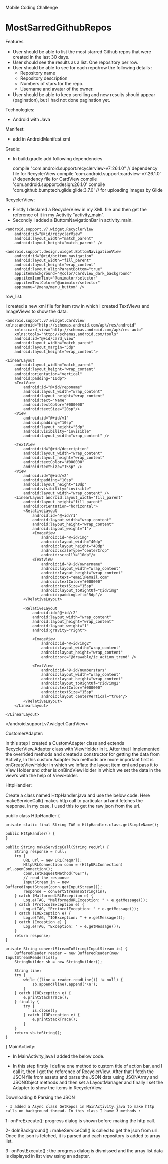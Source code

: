 Mobile Coding Challenge

# MostSarredGithubRepos

Features

 - User should be able to list the most starred Github repos that were created in the last 30 days.
 - User should see the results as a list. One repository per row.
 - User should be able to see for each repo/row the following details :
	* Repository name
	* Repository description
	* Numbers of stars for the repo.
	* Username and avatar of the owner.
 - User should be able to keep scrolling and new results should appear (pagination), but I had not done pagination yet.

Technologies:
 
 - Android with Java

Manifest:
 
 - add <uses-permission android:name="android.permission.INTERNET" /> in AndroidManifest.xml

Gradle:

- In build.gradle add following dependencies

    compile "com.android.support:recyclerview-v7:26.1.0" // dependency file for RecyclerView
    compile 'com.android.support:cardview-v7:26.1.0' // dependency file for CardView
    compile 'com.android.support:design:26.1.0'
    compile 'com.github.bumptech.glide:glide:3.7.0' // for uploading images by Glide


RecyclerView:
 
 - Firstly I declared a RecyclerView in my XML file and then get the reference of it in my Activity "activity_main".
 - Secondly I added a ButtomNavigationBar in activity_main.

  <RelativeLayout xmlns:android="http://schemas.android.com/apk/res/android"
      xmlns:app="http://schemas.android.com/apk/res-auto"
      android:layout_width="match_parent"
      android:layout_height="match_parent">

    <android.support.v7.widget.RecyclerView
        android:id="@+id/recyclerView"
        android:layout_width="match_parent"
        android:layout_height="match_parent" />

    <android.support.design.widget.BottomNavigationView
        android:id="@+id/bottom_navigation"
        android:layout_width="fill_parent"
        android:layout_height="wrap_content"
        android:layout_alignParentBottom="true"
        app:itemBackground="@color/cardview_dark_background"
        app:itemIconTint="@animator/selector"
        app:itemTextColor="@animator/selector"
        app:menu="@menu/menu_buttom" />
  </RelativeLayout>
 
 row_list:

 I created a new xml file for item row in which I created TextViews and ImageViews to show the data.

 <?xml version="1.0" encoding="utf-8"?>
    <android.support.v7.widget.CardView xmlns:android="http://schemas.android.com/apk/res/android"
        xmlns:card_view="http://schemas.android.com/apk/res-auto"
        xmlns:tools="http://schemas.android.com/tools"
        android:id="@+id/card_view"
        android:layout_width="match_parent"
        android:layout_margin="5dp"
        android:layout_height="wrap_content">

    <LinearLayout
        android:layout_width="match_parent"
        android:layout_height="wrap_content"
        android:orientation="vertical"
        android:padding="10dp">
        <TextView
            android:id="@+id/reponame"
            android:layout_width="wrap_content"
            android:layout_height="wrap_content"
            android:text="Name"
            android:textColor="#000000"
            android:textSize="20sp"/>
        <View
            android:id="@+id/v1"
            android:padding="10sp"
            android:layout_height="5dp"
            android:visibility="invisible"
            android:layout_width="wrap_content" />

        <TextView
            android:id="@+id/description"
            android:layout_width="wrap_content"
            android:layout_height="wrap_content"
            android:textColor="#000000"
            android:textSize="15sp" />
        <View
            android:id="@+id/v2"
            android:padding="10sp"
            android:layout_height="10dp"
            android:visibility="invisible"
            android:layout_width="wrap_content" />
        <LinearLayout android:layout_width="fill_parent"
            android:layout_height="fill_parent"
            android:orientation="horizontal">
            <RelativeLayout
                android:id="@+id/r1"
                android:layout_width="wrap_content"
                android:layout_height="wrap_content"
                android:layout_weight="1">
                <ImageView
                    android:id="@+id/img"
                    android:layout_width="40dp"
                    android:layout_height="40dp"
                    android:scaleType="centerCrop"
                    android:scrollY="10dp"/>
                <TextView
                    android:id="@+id/ownername"
                    android:layout_width="wrap_content"
                    android:layout_height="wrap_content"
                    android:text="email@email.com"
                    android:textColor="#000000"
                    android:textSize="15sp"
                    android:layout_toRightOf="@id/img"
                    android:paddingLeft="5dp"/>
            </RelativeLayout>

            <RelativeLayout
                android:id="@+id/r2"
                android:layout_width="wrap_content"
                android:layout_height="wrap_content"
                android:layout_weight="1"
                android:gravity="right">

                <ImageView
                    android:id="@+id/img2"
                    android:layout_width="wrap_content"
                    android:layout_height="wrap_content"
                    android:src="@drawable/ic_action_trend" />

                <TextView
                    android:id="@+id/numberstars"
                    android:layout_width="wrap_content"
                    android:layout_height="wrap_content"
                    android:layout_toRightOf="@id/img2"
                    android:textColor="#000000"
                    android:textSize="15sp"
                    android:layout_centerVertical="true"/>
            </RelativeLayout>
        </LinearLayout>

    </LinearLayout>
</android.support.v7.widget.CardView>

CustomerAdapter:

 In this step I created a CustomAdapter class and extends RecyclerView.Adapter class with ViewHolder in it. 
After that I implemented the overrided methods and created a constructor for getting the data from Activity, 
In this custom Adapter two methods are more important first is onCreateViewHolder in which we inflate the layout item xml and pass it to View Holder and other is onBindViewHolder in which we set the data in the view’s with the help of ViewHolder.

HttpHandler:
 
  Create a class named HttpHandler.java and use the below code. Here makeServiceCall() makes http call to particular url and fetches the response.
 In my case, I used this to get the raw json from the url.

public class HttpHandler {

    private static final String TAG = HttpHandler.class.getSimpleName();

    public HttpHandler() {
    }

    public String makeServiceCall(String reqUrl) {
        String response = null;
        try {
            URL url = new URL(reqUrl);
            HttpURLConnection conn = (HttpURLConnection) url.openConnection();
            conn.setRequestMethod("GET");
            // read the response
            InputStream in = new BufferedInputStream(conn.getInputStream());
            response = convertStreamToString(in);
        } catch (MalformedURLException e) {
            Log.e(TAG, "MalformedURLException: " + e.getMessage());
        } catch (ProtocolException e) {
            Log.e(TAG, "ProtocolException: " + e.getMessage());
        } catch (IOException e) {
            Log.e(TAG, "IOException: " + e.getMessage());
        } catch (Exception e) {
            Log.e(TAG, "Exception: " + e.getMessage());
        }
        return response;
    }

    private String convertStreamToString(InputStream is) {
        BufferedReader reader = new BufferedReader(new InputStreamReader(is));
        StringBuilder sb = new StringBuilder();

        String line;
        try {
            while ((line = reader.readLine()) != null) {
                sb.append(line).append('\n');
            }
        } catch (IOException e) {
            e.printStackTrace();
        } finally {
            try {
                is.close();
            } catch (IOException e) {
                e.printStackTrace();
            }
        }
        return sb.toString();
    }
}
MainActivity:

   - In MainActivity.java I added the below code.

   - In this step firstly I define one method to custom title of action bar, and I call it, then I get the reference of RecyclerView. After that I fetch the JSON file from assets and parse the JSON data using JSONArray and JSONObject methods and then set a LayoutManager and finally I set the Adapter to show the items in RecyclerView.

 Downloading & Parsing the JSON

    - I added a Async class GetRepos in MainActivity.java to make http calls on background thread. In this class I have 3 methods :

 1- onPreExecute(): progress dialog is shown before making the http call.

 2- doInBackground() : makeServiceCall() is called to get the json from url. Once the json is fetched, it is parsed and each repository is added to array list.

 3- onPostExecute() : the progress dialog is dismissed and the array list data is displayed in list view using an adapter.

